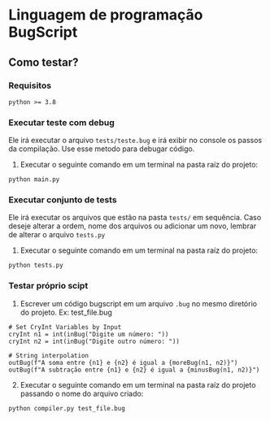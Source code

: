# Linguagem de programação BugScript

## Como testar?

### Requisitos
```
python >= 3.8
```

### Executar teste com debug
Ele irá executar o arquivo `tests/teste.bug` e irá exibir no console os passos da compilação. Use esse metodo para debugar código.

1. Executar o seguinte comando em um terminal na pasta raíz do projeto:
```
python main.py 
```

### Executar conjunto de tests
Ele irá executar os arquivos que estão na pasta `tests/` em sequência. Caso deseje alterar a ordem, nome dos arquivos ou adicionar um novo, lembrar de alterar o arquivo `tests.py`

1. Executar o seguinte comando em um terminal na pasta raíz do projeto:
```
python tests.py 
```

### Testar próprio scipt
1. Escrever um código bugscript em um arquivo `.bug` no mesmo diretório do projeto. Ex: 
test_file.bug
```
# Set CryInt Variables by Input
cryInt n1 = int(inBug("Digite um número: "))
cryInt n2 = int(inBug("Digite outro número: "))

# String interpolation
outBug(f"A soma entre {n1} e {n2} é igual a {moreBug(n1, n2)}")
outBug(f"A subtração entre {n1} e {n2} é igual a {minusBug(n1, n2)}")
```

2. Executar o seguinte comando em um terminal na pasta raíz do projeto passando o nome do arquivo criado:
```
python compiler.py test_file.bug 
```